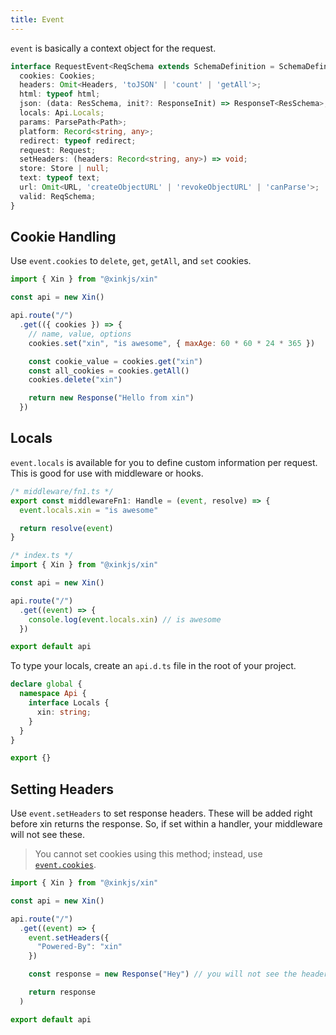 ```yaml
---
title: Event
---
```


`event` is basically a context object for the request.

```ts
interface RequestEvent<ReqSchema extends SchemaDefinition = SchemaDefinition, ResSchema = unknown, Path extends string = string> extends BaseEvent {
  cookies: Cookies;
  headers: Omit<Headers, 'toJSON' | 'count' | 'getAll'>;
  html: typeof html;
  json: (data: ResSchema, init?: ResponseInit) => ResponseT<ResSchema>;
  locals: Api.Locals;
  params: ParsePath<Path>;
  platform: Record<string, any>;
  redirect: typeof redirect;
  request: Request;
  setHeaders: (headers: Record<string, any>) => void;
  store: Store | null;
  text: typeof text;
  url: Omit<URL, 'createObjectURL' | 'revokeObjectURL' | 'canParse'>;
  valid: ReqSchema;
}
```

## Cookie Handling

Use `event.cookies` to `delete`, `get`, `getAll`, and `set` cookies.

```js
import { Xin } from "@xinkjs/xin"

const api = new Xin()

api.route("/")
  .get(({ cookies }) => {
    // name, value, options
    cookies.set("xin", "is awesome", { maxAge: 60 * 60 * 24 * 365 })

    const cookie_value = cookies.get("xin")
    const all_cookies = cookies.getAll()
    cookies.delete("xin")

    return new Response("Hello from xin")
  })
```

## Locals

`event.locals` is available for you to define custom information per request. This is good for use with middleware or hooks.

```ts
/* middleware/fn1.ts */
export const middlewareFn1: Handle = (event, resolve) => {
  event.locals.xin = "is awesome"

  return resolve(event)
}

/* index.ts */
import { Xin } from "@xinkjs/xin"

const api = new Xin()

api.route("/")
  .get((event) => {
    console.log(event.locals.xin) // is awesome
  })

export default api
```

To type your locals, create an `api.d.ts` file in the root of your project.
```ts
declare global {
  namespace Api {
    interface Locals {
      xin: string;
    }
  }
}

export {}
```

## Setting Headers

Use `event.setHeaders` to set response headers. These will be added right before xin returns the response. So, if set within a handler, your middleware will not see these.

> You cannot set cookies using this method; instead, use [`event.cookies`](#cookie-handling).

```ts
import { Xin } from "@xinkjs/xin"

const api = new Xin()

api.route("/")
  .get((event) => {
    event.setHeaders({
      "Powered-By": "xin"
    })

    const response = new Response("Hey") // you will not see the headers here

    return response
  )

export default api
```
